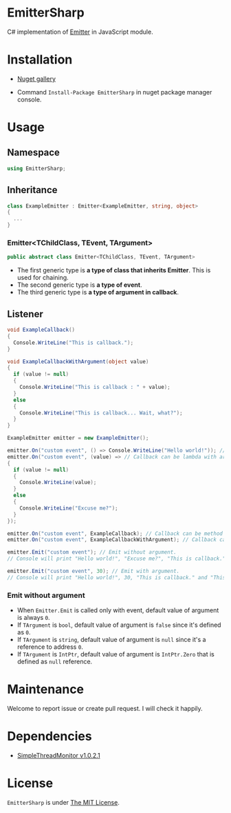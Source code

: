 # EmitterSharp
C# implementation of [Emitter](https://github.com/component/emitter) in JavaScript module.

# Installation
- [Nuget gallery](https://www.nuget.org/packages/EmitterSharp)

- Command `Install-Package EmitterSharp` in nuget package manager console.

# Usage
## Namespace ##
```csharp
using EmitterSharp;
```

## Inheritance ##
```csharp
class ExampleEmitter : Emitter<ExampleEmitter, string, object>
{
  ...
}
```

### Emitter<TChildClass, TEvent, TArgument> ###
```csharp
public abstract class Emitter<TChildClass, TEvent, TArgument>
```

- The first generic type is **a type of class that inherits Emitter**. This is used for chaining.
- The second generic type is **a type of event**.
- The third generic type is **a type of argument in callback**.

## Listener ##
```csharp
void ExampleCallback() 
{
  Console.WriteLine("This is callback.");
}

void ExampleCallbackWithArgument(object value) 
{
  if (value != null) 
  {
    Console.WriteLine("This is callback : " + value);
  }
  else
  {
    Console.WriteLine("This is callback... Wait, what?");
  }
}

ExampleEmitter emitter = new ExampleEmitter();

emitter.On("custom event", () => Console.WriteLine("Hello world!")); // Callback can be lambda without argument.
emitter.On("custom event", (value) => // Callback can be lambda with argument.
{
  if (value != null)
  {
    Console.WriteLine(value);
  }
  else 
  {
    Console.WriteLine("Excuse me?");
  }
});

emitter.On("custom event", ExampleCallback); // Callback can be method without argument.
emitter.On("custom event", ExampleCallbackWithArgument); // Callback can be method with argument.

emitter.Emit("custom event"); // Emit without argument.
// Console will print "Hello world!", "Excuse me?", "This is callback." and "This is callback... Wait, what?"

emitter.Emit("custom event", 30); // Emit with argument.
// Console will print "Hello world!", 30, "This is callback." and "This is callback : 30"
```

### Emit without argument ###
- When `Emitter.Emit` is called only with event, default value of argument is always `0`.
- If `TArgument` is `bool`, default value of argument is `false` since it's defined as `0`.
- If `TArgument` is `string`, default value of argument is `null` since it's a reference to address `0`.
- If `TArgument` is `IntPtr`, default value of argument is `IntPtr.Zero` that is defined as `null` reference.

# Maintenance
Welcome to report issue or create pull request. I will check it happily.

# Dependencies
- [SimpleThreadMonitor v1.0.2.1](https://github.com/uhm0311/SimpleThreadMonitor)

# License
`EmitterSharp` is under [The MIT License](https://github.com/uhm0311/EmitterSharp/blob/master/LICENSE).
